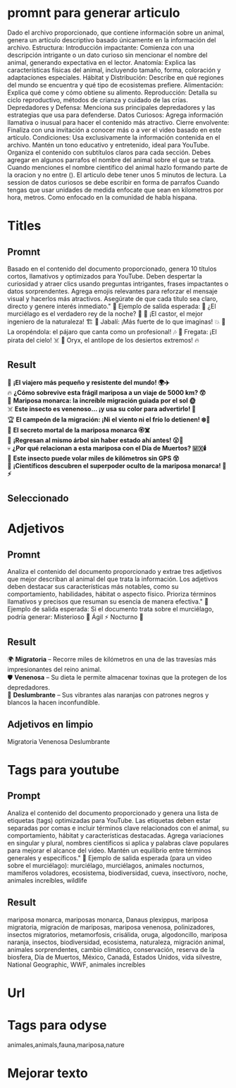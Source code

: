 # promnt para generar articulo
Dado el archivo proporcionado, que contiene información sobre un animal, genera un artículo descriptivo basado únicamente en la información del archivo.
Estructura:
Introducción impactante: Comienza con una descripción intrigante o un dato curioso sin mencionar el nombre del animal, generando expectativa en el lector.
Anatomía: Explica las características físicas del animal, incluyendo tamaño, forma, coloración y adaptaciones especiales.
Hábitat y Distribución: Describe en qué regiones del mundo se encuentra y qué tipo de ecosistemas prefiere.
Alimentación: Explica qué come y cómo obtiene su alimento.
Reproducción: Detalla su ciclo reproductivo, métodos de crianza y cuidado de las crías.
Depredadores y Defensa: Menciona sus principales depredadores y las estrategias que usa para defenderse.
Datos Curiosos: Agrega información llamativa o inusual para hacer el contenido más atractivo.
Cierre envolvente: Finaliza con una invitación a conocer más o a ver el video basado en este artículo.
Condiciones:
Usa exclusivamente la información contenida en el archivo.
Mantén un tono educativo y entretenido, ideal para YouTube.
Organiza el contenido con subtítulos claros para cada sección.
Debes agregar en algunos parrafos el nombre del animal sobre el que se trata.
Cuando menciones el nombre cientifico del animal hazlo formando parte de la oracion y no entre ().
El articulo debe tener unos 5 minutos de lectura.
La session de datos curiosos se debe escribir en forma de parrafos
Cuando tengas que usar unidades de medida enfocate que sean en kilometros por hora, metros. Como enfocado en la comunidad de habla hispana.

# Titles
## Promnt
Basado en el contenido del documento proporcionado, genera 10 títulos cortos, llamativos y optimizados para YouTube. Deben despertar la curiosidad y atraer clics usando preguntas intrigantes, frases impactantes o datos sorprendentes. Agrega emojis relevantes para reforzar el mensaje visual y hacerlos más atractivos. Asegúrate de que cada título sea claro, directo y genere interés inmediato."
📌 Ejemplo de salida esperada:
🦇 ¿El murciélago es el verdadero rey de la noche? 🌙
🦫 ¡El castor, el mejor ingeniero de la naturaleza! 🏗️
🐗 Jabalí: ¡Más fuerte de lo que imaginas! 💥
🦜 La oropéndola: el pájaro que canta como un profesional! 🎶
🦅 Fregata: ¡El pirata del cielo! ☠️
🦌 Oryx, el antílope de los desiertos extremos! 🔥
## Result
🦋 **¡El viajero más pequeño y resistente del mundo! 🌍✈️**  
🔥 **¿Cómo sobrevive esta frágil mariposa a un viaje de 5000 km? 😲**  
🧭 **Mariposa monarca: la increíble migración guiada por el sol 🌞**  
☠️ **Este insecto es venenoso… ¡y usa su color para advertirlo! 🚨**  
🏆 **El campeón de la migración: ¡Ni el viento ni el frío lo detienen! ❄️🦋**  
🌿 **El secreto mortal de la mariposa monarca 🏵️☠️**  
📍 **¡Regresan al mismo árbol sin haber estado ahí antes! 😮🦋**  
💀 **¿Por qué relacionan a esta mariposa con el Día de Muertos? 🇲🇽🕯️**  
🚀 **Este insecto puede volar miles de kilómetros sin GPS 😵**  
🔬 **¡Científicos descubren el superpoder oculto de la mariposa monarca! 🦋⚡**  
## Seleccionado

# Adjetivos
## Promnt
Analiza el contenido del documento proporcionado y extrae tres adjetivos que mejor describan al animal del que trata la información. Los adjetivos deben destacar sus características más notables, como su comportamiento, habilidades, hábitat o aspecto físico. Prioriza términos llamativos y precisos que resuman su esencia de manera efectiva."
📌 Ejemplo de salida esperada:
Si el documento trata sobre el murciélago, podría generar:
Misterioso 🦇
Ágil ⚡
Nocturno 🌙
## Result
🌍 **Migratoria** – Recorre miles de kilómetros en una de las travesías más impresionantes del reino animal.  
🛡️ **Venenosa** – Su dieta le permite almacenar toxinas que la protegen de los depredadores.  
🎨 **Deslumbrante** – Sus vibrantes alas naranjas con patrones negros y blancos la hacen inconfundible.  
## Adjetivos en limpio
Migratoria
Venenosa
Deslumbrante

# Tags para youtube
## Prompt
Analiza el contenido del documento proporcionado y genera una lista de etiquetas (tags) optimizadas para YouTube. Las etiquetas deben estar separadas por comas e incluir términos clave relacionados con el animal, su comportamiento, hábitat y características destacadas. Agrega variaciones en singular y plural, nombres científicos si aplica y palabras clave populares para mejorar el alcance del video. Mantén un equilibrio entre términos generales y específicos."
📌 Ejemplo de salida esperada (para un video sobre el murciélago):
murciélago, murciélagos, animales nocturnos, mamíferos voladores, ecosistema, biodiversidad, cueva, insectívoro, noche, animales increíbles, wildlife
## Result
mariposa monarca, mariposas monarca, Danaus plexippus, mariposa migratoria, migración de mariposas, mariposa venenosa, polinizadores, insectos migratorios, metamorfosis, crisálida, oruga, algodoncillo, mariposa naranja, insectos, biodiversidad, ecosistema, naturaleza, migración animal, animales sorprendentes, cambio climático, conservación, reserva de la biosfera, Día de Muertos, México, Canadá, Estados Unidos, vida silvestre, National Geographic, WWF, animales increíbles  

# Url

# Tags para odyse
animales,animals,fauna,mariposa,nature

# Mejorar texto